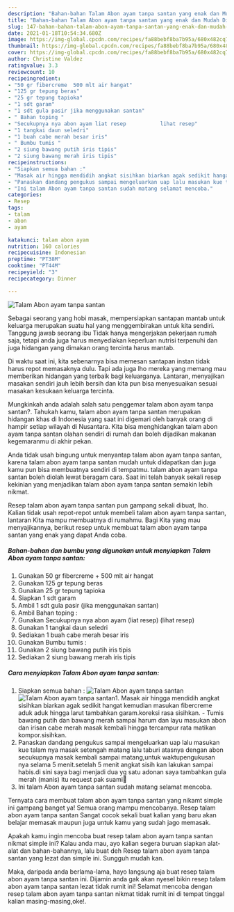 ```yaml
---
description: "Bahan-bahan Talam Abon ayam tanpa santan yang enak dan Mudah Dibuat"
title: "Bahan-bahan Talam Abon ayam tanpa santan yang enak dan Mudah Dibuat"
slug: 147-bahan-bahan-talam-abon-ayam-tanpa-santan-yang-enak-dan-mudah-dibuat
date: 2021-01-18T10:54:34.680Z
image: https://img-global.cpcdn.com/recipes/fa88bebf8ba7b95a/680x482cq70/talam-abon-ayam-tanpa-santan-foto-resep-utama.jpg
thumbnail: https://img-global.cpcdn.com/recipes/fa88bebf8ba7b95a/680x482cq70/talam-abon-ayam-tanpa-santan-foto-resep-utama.jpg
cover: https://img-global.cpcdn.com/recipes/fa88bebf8ba7b95a/680x482cq70/talam-abon-ayam-tanpa-santan-foto-resep-utama.jpg
author: Christine Valdez
ratingvalue: 3.3
reviewcount: 10
recipeingredient:
- "50 gr fibercreme  500 mlt air hangat"
- "125 gr tepung beras"
- "25 gr tepung tapioka"
- "1 sdt garam"
- "1 sdt gula pasir jika menggunakan santan"
- " Bahan toping "
- "Secukupnya nya abon ayam liat resep           lihat resep"
- "1 tangkai daun seledri"
- "1 buah cabe merah besar iris"
- " Bumbu tumis "
- "2 siung bawang putih iris tipis"
- "2 siung bawang merah iris tipis"
recipeinstructions:
- "Siapkan semua bahan :"
- "Masak air hingga mendidih angkat sisihkan biarkan agak sedikit hangat kemudian masukan fibercreme aduk aduk hingga larut tambahkan garam.koreksi rasa sisihkan. Tumis bawang putih dan bawang merah sampai harum dan layu masukan abon dan irisan cabe merah masak kembali hingga tercampur rata matikan kompor.sisihkan."
- "Panaskan dandang pengukus sampai mengeluarkan uap lalu masukan kue talam nya masak setengah matang lalu taburi atasnya dengan abon secukupnya masak kembali sampai matang,untuk waktupengukusan nya selama 5 menit.setelah 5 menit angkat sisih kan lakukan sampai habis.di sini saya bagi menjadi dua yg satu adonan saya tambahkan gula merah (manis) itu request pak suami🤭"
- "Ini talam Abon ayam tanpa santan sudah matang selamat mencoba."
categories:
- Resep
tags:
- talam
- abon
- ayam

katakunci: talam abon ayam 
nutrition: 160 calories
recipecuisine: Indonesian
preptime: "PT38M"
cooktime: "PT44M"
recipeyield: "3"
recipecategory: Dinner

---
```



![Talam Abon ayam tanpa santan](https://img-global.cpcdn.com/recipes/fa88bebf8ba7b95a/680x482cq70/talam-abon-ayam-tanpa-santan-foto-resep-utama.jpg)

Sebagai seorang yang hobi masak, mempersiapkan santapan mantab untuk keluarga merupakan suatu hal yang menggembirakan untuk kita sendiri. Tanggung jawab seorang ibu Tidak hanya mengerjakan pekerjaan rumah saja, tetapi anda juga harus menyediakan keperluan nutrisi terpenuhi dan juga hidangan yang dimakan orang tercinta harus mantab.

Di waktu  saat ini, kita sebenarnya bisa memesan santapan instan tidak harus repot memasaknya dulu. Tapi ada juga lho mereka yang memang mau memberikan hidangan yang terbaik bagi keluarganya. Lantaran, menyajikan masakan sendiri jauh lebih bersih dan kita pun bisa menyesuaikan sesuai masakan kesukaan keluarga tercinta. 



Mungkinkah anda adalah salah satu penggemar talam abon ayam tanpa santan?. Tahukah kamu, talam abon ayam tanpa santan merupakan hidangan khas di Indonesia yang saat ini digemari oleh banyak orang di hampir setiap wilayah di Nusantara. Kita bisa menghidangkan talam abon ayam tanpa santan olahan sendiri di rumah dan boleh dijadikan makanan kegemaranmu di akhir pekan.

Anda tidak usah bingung untuk menyantap talam abon ayam tanpa santan, karena talam abon ayam tanpa santan mudah untuk didapatkan dan juga kamu pun bisa membuatnya sendiri di tempatmu. talam abon ayam tanpa santan boleh diolah lewat beragam cara. Saat ini telah banyak sekali resep kekinian yang menjadikan talam abon ayam tanpa santan semakin lebih nikmat.

Resep talam abon ayam tanpa santan pun gampang sekali dibuat, lho. Kalian tidak usah repot-repot untuk membeli talam abon ayam tanpa santan, lantaran Kita mampu membuatnya di rumahmu. Bagi Kita yang mau menyajikannya, berikut resep untuk membuat talam abon ayam tanpa santan yang enak yang dapat Anda coba.

<!--inarticleads1-->

##### Bahan-bahan dan bumbu yang digunakan untuk menyiapkan Talam Abon ayam tanpa santan:

1. Gunakan 50 gr fibercreme + 500 mlt air hangat
1. Gunakan 125 gr tepung beras
1. Gunakan 25 gr tepung tapioka
1. Siapkan 1 sdt garam
1. Ambil 1 sdt gula pasir (jika menggunakan santan)
1. Ambil  Bahan toping :
1. Gunakan Secukupnya nya abon ayam (liat resep)           (lihat resep)
1. Gunakan 1 tangkai daun seledri
1. Sediakan 1 buah cabe merah besar iris
1. Gunakan  Bumbu tumis :
1. Gunakan 2 siung bawang putih iris tipis
1. Sediakan 2 siung bawang merah iris tipis




<!--inarticleads2-->

##### Cara menyiapkan Talam Abon ayam tanpa santan:

1. Siapkan semua bahan :
<img src="https://img-global.cpcdn.com/steps/4d4dc5a503685f1e/160x128cq70/talam-abon-ayam-tanpa-santan-langkah-memasak-1-foto.jpg" alt="Talam Abon ayam tanpa santan"><img src="https://img-global.cpcdn.com/steps/3e6d5cd672eb0222/160x128cq70/talam-abon-ayam-tanpa-santan-langkah-memasak-1-foto.jpg" alt="Talam Abon ayam tanpa santan">1. Masak air hingga mendidih angkat sisihkan biarkan agak sedikit hangat kemudian masukan fibercreme aduk aduk hingga larut tambahkan garam.koreksi rasa sisihkan. - Tumis bawang putih dan bawang merah sampai harum dan layu masukan abon dan irisan cabe merah masak kembali hingga tercampur rata matikan kompor.sisihkan.
1. Panaskan dandang pengukus sampai mengeluarkan uap lalu masukan kue talam nya masak setengah matang lalu taburi atasnya dengan abon secukupnya masak kembali sampai matang,untuk waktupengukusan nya selama 5 menit.setelah 5 menit angkat sisih kan lakukan sampai habis.di sini saya bagi menjadi dua yg satu adonan saya tambahkan gula merah (manis) itu request pak suami🤭
1. Ini talam Abon ayam tanpa santan sudah matang selamat mencoba.




Ternyata cara membuat talam abon ayam tanpa santan yang nikamt simple ini gampang banget ya! Semua orang mampu mencobanya. Resep talam abon ayam tanpa santan Sangat cocok sekali buat kalian yang baru akan belajar memasak maupun juga untuk kamu yang sudah jago memasak.

Apakah kamu ingin mencoba buat resep talam abon ayam tanpa santan nikmat simple ini? Kalau anda mau, ayo kalian segera buruan siapkan alat-alat dan bahan-bahannya, lalu buat deh Resep talam abon ayam tanpa santan yang lezat dan simple ini. Sungguh mudah kan. 

Maka, daripada anda berlama-lama, hayo langsung aja buat resep talam abon ayam tanpa santan ini. Dijamin anda gak akan nyesel bikin resep talam abon ayam tanpa santan lezat tidak rumit ini! Selamat mencoba dengan resep talam abon ayam tanpa santan nikmat tidak rumit ini di tempat tinggal kalian masing-masing,oke!.

